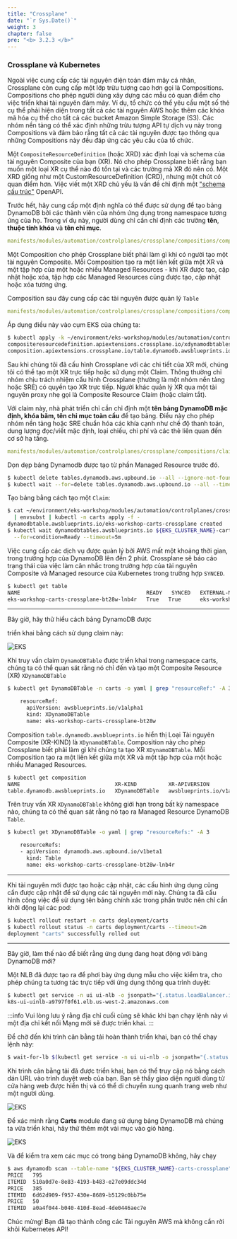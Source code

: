 ```yaml
---
title: "Crossplane"
date: "`r Sys.Date()`"
weight: 3
chapter: false
pre: "<b> 3.2.3 </b>"
---
```


### Crossplane và Kubernetes

Ngoài việc cung cấp các tài nguyên điện toán đám mây cá nhân, Crossplane còn cung cấp một lớp trừu tượng cao hơn gọi là Compositions. Compositions cho phép người dùng xây dựng các mẫu có quan điểm cho việc triển khai tài nguyên đám mây. Ví dụ, tổ chức có thể yêu cầu một số thẻ cụ thể phải hiện diện trong tất cả các tài nguyên AWS hoặc thêm các khóa mã hóa cụ thể cho tất cả các bucket Amazon Simple Storage (S3). Các nhóm nền tảng có thể xác định những trừu tượng API tự dịch vụ này trong Compositions và đảm bảo rằng tất cả các tài nguyên được tạo thông qua những Compositions này đều đáp ứng các yêu cầu của tổ chức.

Một `CompositeResourceDefinition` (hoặc XRD) xác định loại và schema của tài nguyên Composite của bạn (XR). Nó cho phép Crossplane biết rằng bạn muốn một loại XR cụ thể nào đó tồn tại và các trường mà XR đó nên có. Một XRD giống như một CustomResourceDefinition (CRD), nhưng một chút có quan điểm hơn. Việc viết một XRD chủ yếu là vấn đề chỉ định một ["schema cấu trúc"](https://kubernetes.io/docs/tasks/extend-kubernetes/custom-resources/custom-resource-definitions/) OpenAPI.

Trước hết, hãy cung cấp một định nghĩa có thể được sử dụng để tạo bảng DynamoDB bởi các thành viên của nhóm ứng dụng trong namespace tương ứng của họ. Trong ví dụ này, người dùng chỉ cần chỉ định các trường **tên**, **thuộc tính khóa** và **tên chỉ mục**.

```yaml
manifests/modules/automation/controlplanes/crossplane/compositions/composition/definition.yaml
```

Một Composition cho phép Crossplane biết phải làm gì khi có người tạo một tài nguyên Composite. Mỗi Composition tạo ra một liên kết giữa một XR và một tập hợp của một hoặc nhiều Managed Resources - khi XR được tạo, cập nhật hoặc xóa, tập hợp các Managed Resources cũng được tạo, cập nhật hoặc xóa tương ứng.

Composition sau đây cung cấp các tài nguyên được quản lý `Table`

```yaml
manifests/modules/automation/controlplanes/crossplane/compositions/composition/table.yaml
```

Áp dụng điều này vào cụm EKS của chúng ta:

```bash
$ kubectl apply -k ~/environment/eks-workshop/modules/automation/controlplanes/crossplane/compositions/composition
compositeresourcedefinition.apiextensions.crossplane.io/xdynamodbtables.awsblueprints.io created
composition.apiextensions.crossplane.io/table.dynamodb.awsblueprints.io created
```

Sau khi chúng tôi đã cấu hình Crossplane với các chi tiết của XR mới, chúng tôi có thể tạo một XR trực tiếp hoặc sử dụng một Claim. Thông thường chỉ nhóm chịu trách nhiệm cấu hình Crossplane (thường là một nhóm nền tảng hoặc SRE) có quyền tạo XR trực tiếp. Người khác quản lý XR qua một tài nguyên proxy nhẹ gọi là Composite Resource Claim (hoặc claim tắt).

Với claim này, nhà phát triển chỉ cần chỉ định một **tên bảng DynamoDB mặc định, khóa băm, tên chỉ mục toàn cầu** để tạo bảng. Điều này cho phép nhóm nền tảng hoặc SRE chuẩn hóa các khía cạnh như chế độ thanh toán, dung lượng đọc/viết mặc định, loại chiếu, chi phí và các thẻ liên quan đến cơ sở hạ tầng.

```yaml
manifests/modules/automation/controlplanes/crossplane/compositions/claim/claim.yaml
```

Dọn dẹp bảng Dynamodb được tạo từ phần Managed Resource trước đó.

```bash
$ kubectl delete tables.dynamodb.aws.upbound.io --all --ignore-not-found=true
$ kubectl wait --for=delete tables.dynamodb.aws.upbound.io --all --timeout=5m
```

Tạo bảng bằng cách tạo một `Claim`:

```bash timeout=400
$ cat ~/environment/eks-workshop/modules/automation/controlplanes/crossplane/compositions/claim/claim.yaml \
  | envsubst | kubectl -n carts apply -f -
dynamodbtable.awsblueprints.io/eks-workshop-carts-crossplane created
$ kubectl wait dynamodbtables.awsblueprints.io ${EKS_CLUSTER_NAME}-carts-crossplane -n carts \
  --for=condition=Ready --timeout=5m
```

Việc cung cấp các dịch vụ được quản lý bởi AWS mất một khoảng thời gian, trong trường hợp của DynamoDB lên đến 2 phút. Crossplane sẽ báo cáo trạng thái của việc làm cân nhắc trong trường hợp của tài nguyên Composite và Managed resource của Kubernetes trong trường hợp `SYNCED`.

```bash
$ kubectl get table
NAME                                        READY   SYNCED   EXTERNAL-NAME                   AGE
eks-workshop-carts-crossplane-bt28w-lnb4r   True   True      eks-workshop-carts-crossplane   6s
```

---

Bây giờ, hãy thử hiểu cách bảng DynamoDB được

 triển khai bằng cách sử dụng claim này:

![EKS](/EKS-Workshop-8/images/0006/00061.png?featherlight=false&width=90pc)

Khi truy vấn claim `DynamoDBTable` được triển khai trong namespace carts, chúng ta có thể quan sát rằng nó chỉ đến và tạo một Composite Resource (XR) `XDynamoDBTable`

```bash
$ kubectl get DynamoDBTable -n carts -o yaml | grep "resourceRef:" -A 3

    resourceRef:
      apiVersion: awsblueprints.io/v1alpha1
      kind: XDynamoDBTable
      name: eks-workshop-carts-crossplane-bt28w
```

Composition `table.dynamodb.awsblueprints.io` hiển thị Loại Tài nguyên Composite (XR-KIND) là `XDynamoDBTable`. Composition này cho phép Crossplane biết phải làm gì khi chúng ta tạo XR `XDynamoDBTable`. Mỗi Composition tạo ra một liên kết giữa một XR và một tập hợp của một hoặc nhiều Managed Resources.

```bash
$ kubectl get composition
NAME                              XR-KIND          XR-APIVERSION               AGE
table.dynamodb.awsblueprints.io   XDynamoDBTable   awsblueprints.io/v1alpha1   143m
```

Trên truy vấn XR `XDynamoDBTable` không giới hạn trong bất kỳ namespace nào, chúng ta có thể quan sát rằng nó tạo ra Managed Resource DynamoDB `Table`.

```bash
$ kubectl get XDynamoDBTable -o yaml | grep "resourceRefs:" -A 3

    resourceRefs:
    - apiVersion: dynamodb.aws.upbound.io/v1beta1
      kind: Table
      name: eks-workshop-carts-crossplane-bt28w-lnb4r
```

---

Khi tài nguyên mới được tạo hoặc cập nhật, các cấu hình ứng dụng cũng cần được cập nhật để sử dụng các tài nguyên mới này. Chúng ta đã cấu hình công việc để sử dụng tên bảng chính xác trong phần trước nên chỉ cần khởi động lại các pod:

```bash
$ kubectl rollout restart -n carts deployment/carts
$ kubectl rollout status -n carts deployment/carts --timeout=2m
deployment "carts" successfully rolled out
```

---

Bây giờ, làm thế nào để biết rằng ứng dụng đang hoạt động với bảng DynamoDB mới?

Một NLB đã được tạo ra để phơi bày ứng dụng mẫu cho việc kiểm tra, cho phép chúng ta tương tác trực tiếp với ứng dụng thông qua trình duyệt:

```bash
$ kubectl get service -n ui ui-nlb -o jsonpath="{.status.loadBalancer.ingress[*].hostname}{'\n'}"
k8s-ui-uinlb-a9797f0f61.elb.us-west-2.amazonaws.com
```

:::info
Vui lòng lưu ý rằng địa chỉ cuối cùng sẽ khác khi bạn chạy lệnh này vì một địa chỉ kết nối Mạng mới sẽ được triển khai.
:::

Để chờ đến khi trình cân bằng tải hoàn thành triển khai, bạn có thể chạy lệnh này:

```bash timeout=610
$ wait-for-lb $(kubectl get service -n ui ui-nlb -o jsonpath="{.status.loadBalancer.ingress[*].hostname}{'\n'}")
```

Khi trình cân bằng tải đã được triển khai, bạn có thể truy cập nó bằng cách dán URL vào trình duyệt web của bạn. Bạn sẽ thấy giao diện người dùng từ cửa hàng web được hiển thị và có thể di chuyển xung quanh trang web như một người dùng.

![EKS](/EKS-Workshop-8/images/0006/00062.png?featherlight=false&width=90pc)

Để xác minh rằng **Carts** module đang sử dụng bảng DynamoDB mà chúng ta vừa triển khai, hãy thử thêm một vài mục vào giỏ hàng.

![EKS](/EKS-Workshop-8/images/0006/00063.png?featherlight=false&width=90pc)

Và để kiểm tra xem các mục có trong bảng DynamoDB không, hãy chạy

```bash
$ aws dynamodb scan --table-name "${EKS_CLUSTER_NAME}-carts-crossplane" --query 'Items[].{itemId:itemId,Price:unitPrice}' --output text
PRICE   795
ITEMID  510a0d7e-8e83-4193-b483-e27e09ddc34d
PRICE   385
ITEMID  6d62d909-f957-430e-8689-b5129c0bb75e
PRICE   50
ITEMID  a0a4f044-b040-410d-8ead-4de0446aec7e
```

Chúc mừng! Bạn đã tạo thành công các Tài nguyên AWS mà không cần rời khỏi Kubernetes API!